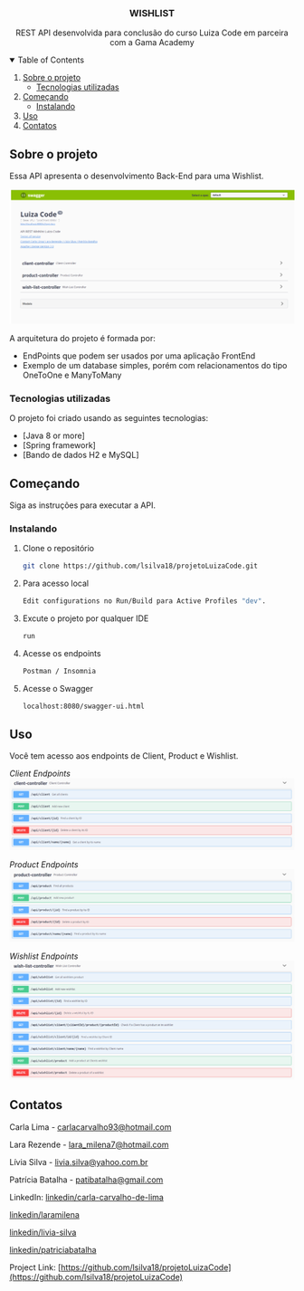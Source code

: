 <!-- PROJECT LOGO -->
<br />
<p align="center">
  <h3 align="center">WISHLIST</h3>

  <p align="center">
    REST API desenvolvida para conclusão do curso Luiza Code em parceira com a Gama Academy</Code>
    <br />
  </p>
</p>



<!-- TABLE OF CONTENTS -->
<details open="open">
  <summary>Table of Contents</summary>
  <ol>
    <li>
      <a href="#about-the-project">Sobre o projeto</a>
      <ul>
        <li><a href="#built-with">Tecnologias utilizadas</a></li>
      </ul>
    </li>
    <li>
      <a href="#getting-started">Começando</a>
      <ul>
        <li><a href="#installation">Instalando</a></li>
      </ul>
    </li>
    <li><a href="#usage">Uso</a></li>
    <li><a href="#contact">Contatos</a></li>
  </ol>
</details>



<!-- ABOUT THE PROJECT -->
## Sobre o projeto

Essa API apresenta o desenvolvimento Back-End para uma Wishlist.

![swagger-completo-screenshot][swagger-completo-screenshot]


A arquitetura do projeto é formada por:
* EndPoints que podem ser usados por uma aplicação FrontEnd
* Exemplo de um database simples, porém com relacionamentos do tipo OneToOne e ManyToMany


### Tecnologias utilizadas

O projeto foi criado usando as seguintes tecnologias:
* [Java 8 or more]
* [Spring framework]
* [Bando de dados H2 e MySQL]


<!-- GETTING STARTED -->
## Começando

Siga as instruções para executar a API.

### Instalando

1. Clone o repositório
   ```sh
   git clone https://github.com/lsilva18/projetoLuizaCode.git
   ```

2. Para acesso local
   ```sh
   Edit configurations no Run/Build para Active Profiles "dev".
   ```

3. Excute o projeto por qualquer IDE
   ```sh
   run
   ```
4. Acesse os endpoints 
   ```sh
   Postman / Insomnia 
   ```
5. Acesse o Swagger
   ```sh
   localhost:8080/swagger-ui.html
   ```
   
<!-- USAGE EXAMPLES -->
## Uso

Você tem acesso aos endpoints de Client, Product e Wishlist.

_Client Endpoints_
![swagger-client-screenshot][swagger-client-screenshot]

_Product Endpoints_
![swagger-product-screenshot][swagger-product-screenshot]

_Wishlist Endpoints_
![swagger-wishlist-screenshot][swagger-wishlist-screenshot]

<!-- CONTACT -->
## Contatos

Carla Lima - carlacarvalho93@hotmail.com

Lara Rezende - lara_milena7@hotmail.com

Lívia Silva - livia.silva@yahoo.com.br

Patrícia Batalha - patibatalha@gmail.com


LinkedIn:
[linkedin/carla-carvalho-de-lima](https://www.linkedin.com/in/carla-carvalho-de-lima/)

[linkedin/laramilena](https://www.linkedin.com/in/laramilena/)

[linkedin/livia-silva](https://www.linkedin.com/in/livia-silva/)

[linkedin/patriciabatalha](https://www.linkedin.com/in/patriciabatalha/)


Project Link: [https://github.com/lsilva18/projetoLuizaCode](https://github.com/lsilva18/projetoLuizaCode)



<!-- MARKDOWN LINKS & IMAGES -->
[swagger-completo-screenshot]: images/swagger-completo-screenshot.png
[swagger-client-screenshot]: images/swagger-client-screenshot.png
[swagger-product-screenshot]: images/swagger-product-screenshot.png
[swagger-wishlist-screenshot]: images/swagger-wishlist-screenshot.png
